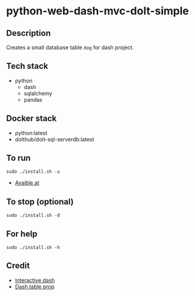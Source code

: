 # python-web-dash-mvc-dolt-simple

## Description
Creates a small database table `dog`
for dash project.

## Tech stack
- python
  - dash
  - sqlalchemy
  - pandas

## Docker stack
- python:latest
- dolthub/dolt-sql-serverdb:latest

## To run
`sudo ./install.sh -u`
- [Avaible at](http://localhost)

## To stop (optional)
`sudo ./install.sh -d`

## For help
`sudo ./install.sh -h`

## Credit
- [Interactive dash](https://github.com/plotly/dash-recipes/blob/master/dash_sqlite.py)
- [Dash table prop](https://stackoverflow.com/questions/69664921/plotly-dash-table-applies-border-radius-only-on-one-side)
